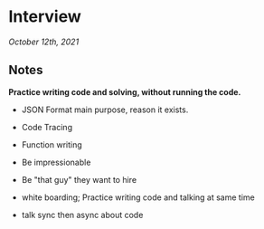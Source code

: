 # Interview
*October 12th, 2021*
## Notes

**Practice writing code and solving, without running the code.**

  * JSON Format main purpose, reason it exists.
  * Code Tracing
  * Function writing

  * Be impressionable
  * Be "that guy" they want to hire
  * white boarding; Practice writing code and talking at same time
  * talk sync then async about code